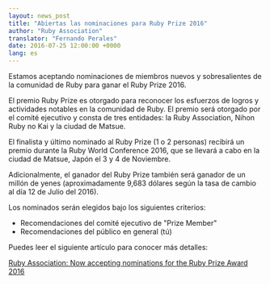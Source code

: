 ```yaml
---
layout: news_post
title: "Abiertas las nominaciones para Ruby Prize 2016"
author: "Ruby Association"
translator: "Fernando Perales"
date: 2016-07-25 12:00:00 +0000
lang: es
---
```


Estamos aceptando nominaciones de miembros nuevos y sobresalientes de la comunidad de Ruby
para ganar el Ruby Prize 2016.

El premio Ruby Prize es otorgado para reconocer los esfuerzos de logros y actividades
notables en la comunidad de Ruby. El premio será otorgado por el comité
ejecutivo y consta de tres entidades: la Ruby Association, Nihon Ruby no Kai
y la ciudad de Matsue.

El finalista y último nominado al Ruby Prize (1 o 2 personas) recibirá un premio
durante la Ruby World Conference 2016, que se llevará a cabo en la ciudad de Matsue, Japón
el 3 y 4 de Noviembre.

Adicionalmente, el ganador del Ruby Prize también será ganador de un millón de yenes
(aproximadamente 9,683 dólares según la tasa de cambio al día 12 de Julio del 2016).

Los nominados serán elegidos bajo los siguientes criterios:

* Recomendaciones del comité ejecutivo de "Prize Member"
* Recomendaciones del público en general (tú)

Puedes leer el siguiente artículo para conocer más detalles:

[Ruby Association: Now accepting nominations for the Ruby Prize Award 2016](http://www.ruby.or.jp/en/news/20160725.html)
